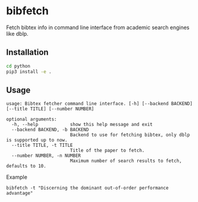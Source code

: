 # bibfetch
Fetch bibtex info in command line interface from academic search engines like dblp.

## Installation

```bash
cd python
pip3 install -e .
```

## Usage

```
usage: Bibtex fetcher command line interface. [-h] [--backend BACKEND] [--title TITLE] [--number NUMBER]

optional arguments:
  -h, --help            show this help message and exit
  --backend BACKEND, -b BACKEND
                        Backend to use for fetching bibtex, only dblp is supported up to now.
  --title TITLE, -t TITLE
                        Title of the paper to fetch.
  --number NUMBER, -n NUMBER
                        Maximum number of search results to fetch, defaults to 10.
```

Example
```
bibfetch -t "Discerning the dominant out-of-order performance advantage"
```
